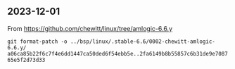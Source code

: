 ## 2023-12-01

From https://github.com/chewitt/linux/tree/amlogic-6.6.y

`git format-patch -o ../bsp/linux/.stable-6.6/0002-chewitt-amlogic-6.6.y/ a06ca85b22f6c7f4e6dd1447ca50ded6f54ebb5e..2fa6149b8b55857c6b31de9e708765e5f2d73d33`
